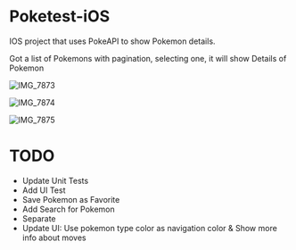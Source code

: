 # Poketest-iOS
IOS project that uses PokeAPI to show Pokemon details.

Got a list of Pokemons with pagination, selecting one, it will show Details of Pokemon

![IMG_7873](https://user-images.githubusercontent.com/20685385/185645176-7cc9c6e7-3de1-423e-907c-ded02864c86c.PNG)

![IMG_7874](https://user-images.githubusercontent.com/20685385/185645167-19b4afa6-7b87-4025-ab21-a0644d7b6752.PNG)

![IMG_7875](https://user-images.githubusercontent.com/20685385/185645144-1df0f405-264a-41da-aa24-ee0d98278206.PNG)




# TODO
- Update Unit Tests
- Add UI Test
- Save Pokemon as Favorite
- Add Search for Pokemon
- Separate 
- Update UI: Use pokemon type color as navigation color & Show more info about moves
